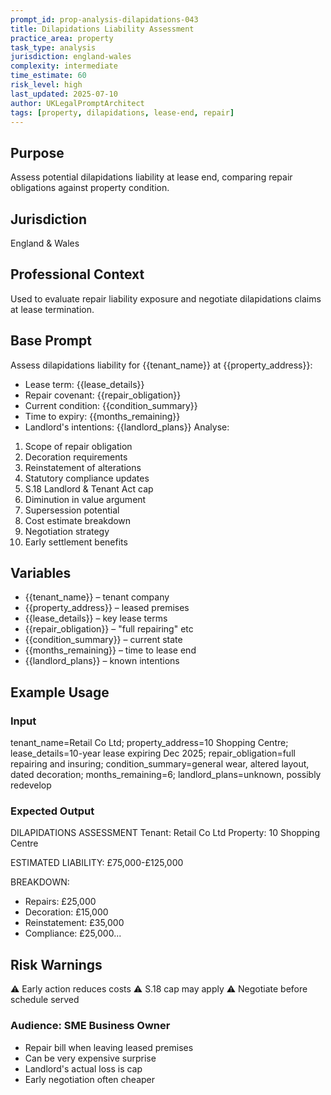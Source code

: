 ```yaml
---
prompt_id: prop-analysis-dilapidations-043
title: Dilapidations Liability Assessment
practice_area: property
task_type: analysis
jurisdiction: england-wales
complexity: intermediate
time_estimate: 60
risk_level: high
last_updated: 2025-07-10
author: UKLegalPromptArchitect
tags: [property, dilapidations, lease-end, repair]
---
```


## Purpose
Assess potential dilapidations liability at lease end, comparing repair obligations against property condition.

## Jurisdiction
England & Wales

## Professional Context
Used to evaluate repair liability exposure and negotiate dilapidations claims at lease termination.

## Base Prompt
Assess dilapidations liability for \{\{tenant_name\}\} at \{\{property_address\}\}:
- Lease term: \{\{lease_details\}\}
- Repair covenant: \{\{repair_obligation\}\}
- Current condition: \{\{condition_summary\}\}
- Time to expiry: \{\{months_remaining\}\}
- Landlord's intentions: \{\{landlord_plans\}\}
Analyse:
1. Scope of repair obligation
2. Decoration requirements
3. Reinstatement of alterations
4. Statutory compliance updates
5. S.18 Landlord & Tenant Act cap
6. Diminution in value argument
7. Supersession potential
8. Cost estimate breakdown
9. Negotiation strategy
10. Early settlement benefits

## Variables
- \{\{tenant_name\}\} – tenant company
- \{\{property_address\}\} – leased premises
- \{\{lease_details\}\} – key lease terms
- \{\{repair_obligation\}\} – "full repairing" etc
- \{\{condition_summary\}\} – current state
- \{\{months_remaining\}\} – time to lease end
- \{\{landlord_plans\}\} – known intentions

## Example Usage
### Input
tenant_name=Retail Co Ltd; property_address=10 Shopping Centre; lease_details=10-year lease expiring Dec 2025; repair_obligation=full repairing and insuring; condition_summary=general wear, altered layout, dated decoration; months_remaining=6; landlord_plans=unknown, possibly redevelop

### Expected Output
DILAPIDATIONS ASSESSMENT
Tenant: Retail Co Ltd
Property: 10 Shopping Centre

ESTIMATED LIABILITY: £75,000-£125,000

BREAKDOWN:
- Repairs: £25,000
- Decoration: £15,000
- Reinstatement: £35,000
- Compliance: £25,000...

## Risk Warnings
⚠️ Early action reduces costs
⚠️ S.18 cap may apply
⚠️ Negotiate before schedule served

### Audience: SME Business Owner
- Repair bill when leaving leased premises
- Can be very expensive surprise
- Landlord's actual loss is cap
- Early negotiation often cheaper
